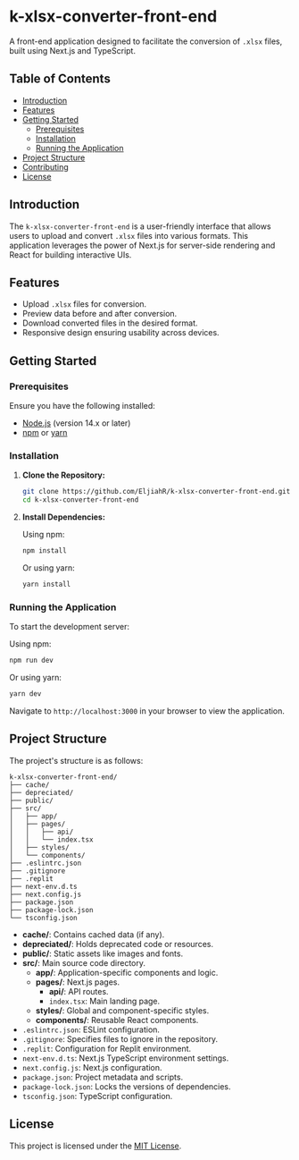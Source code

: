 # k-xlsx-converter-front-end

A front-end application designed to facilitate the conversion of `.xlsx` files, built using Next.js and TypeScript.

## Table of Contents

- [Introduction](#introduction)
- [Features](#features)
- [Getting Started](#getting-started)
  - [Prerequisites](#prerequisites)
  - [Installation](#installation)
  - [Running the Application](#running-the-application)
- [Project Structure](#project-structure)
- [Contributing](#contributing)
- [License](#license)

## Introduction

The `k-xlsx-converter-front-end` is a user-friendly interface that allows users to upload and convert `.xlsx` files into various formats. This application leverages the power of Next.js for server-side rendering and React for building interactive UIs.

## Features

- Upload `.xlsx` files for conversion.
- Preview data before and after conversion.
- Download converted files in the desired format.
- Responsive design ensuring usability across devices.

## Getting Started

### Prerequisites

Ensure you have the following installed:

- [Node.js](https://nodejs.org/) (version 14.x or later)
- [npm](https://www.npmjs.com/) or [yarn](https://yarnpkg.com/)

### Installation

1. **Clone the Repository:**

   ```bash
   git clone https://github.com/EljiahR/k-xlsx-converter-front-end.git
   cd k-xlsx-converter-front-end
   ```

2. **Install Dependencies:**

   Using npm:

   ```bash
   npm install
   ```

   Or using yarn:

   ```bash
   yarn install
   ```

### Running the Application

To start the development server:

Using npm:

```bash
npm run dev
```

Or using yarn:

```bash
yarn dev
```

Navigate to `http://localhost:3000` in your browser to view the application.

## Project Structure

The project's structure is as follows:

```
k-xlsx-converter-front-end/
├── cache/
├── depreciated/
├── public/
├── src/
│   ├── app/
│   ├── pages/
│   │   ├── api/
│   │   └── index.tsx
│   ├── styles/
│   └── components/
├── .eslintrc.json
├── .gitignore
├── .replit
├── next-env.d.ts
├── next.config.js
├── package.json
├── package-lock.json
└── tsconfig.json
```

- **cache/**: Contains cached data (if any).
- **depreciated/**: Holds deprecated code or resources.
- **public/**: Static assets like images and fonts.
- **src/**: Main source code directory.
  - **app/**: Application-specific components and logic.
  - **pages/**: Next.js pages.
    - **api/**: API routes.
    - `index.tsx`: Main landing page.
  - **styles/**: Global and component-specific styles.
  - **components/**: Reusable React components.
- `.eslintrc.json`: ESLint configuration.
- `.gitignore`: Specifies files to ignore in the repository.
- `.replit`: Configuration for Replit environment.
- `next-env.d.ts`: Next.js TypeScript environment settings.
- `next.config.js`: Next.js configuration.
- `package.json`: Project metadata and scripts.
- `package-lock.json`: Locks the versions of dependencies.
- `tsconfig.json`: TypeScript configuration.

## License

This project is licensed under the [MIT License](LICENSE).

